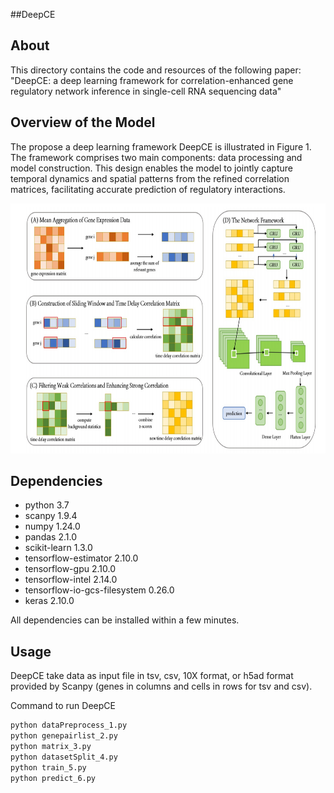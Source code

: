 ##DeepCE

## About
This directory contains the code and resources of the following paper:
"DeepCE: a deep learning framework for correlation-enhanced gene regulatory network inference in single-cell RNA sequencing data"

## Overview of the Model
The propose a deep learning framework DeepCE is illustrated in Figure 1. The framework comprises two main components: data processing and model construction. This design enables the model to jointly capture temporal dynamics and spatial patterns from the refined correlation matrices, facilitating accurate prediction of regulatory interactions.

<p align="center">
<img  src="model.png" width="800" height="400" > 
</p>

## Dependencies 
- python 3.7
- scanpy                        1.9.4
- numpy                         1.24.0
- pandas                        2.1.0
- scikit-learn                  1.3.0
- tensorflow-estimator          2.10.0
- tensorflow-gpu                2.10.0
- tensorflow-intel              2.14.0
- tensorflow-io-gcs-filesystem  0.26.0
- keras                         2.10.0

All dependencies can be installed within a few minutes.

##  Usage
DeepCE take data as input file in tsv, csv, 10X format, or h5ad format provided by Scanpy (genes in columns and cells in rows for tsv and csv).

Command to run DeepCE
```sh
python dataPreprocess_1.py 
python genepairlist_2.py
python matrix_3.py
python datasetSplit_4.py
python train_5.py
python predict_6.py
```


